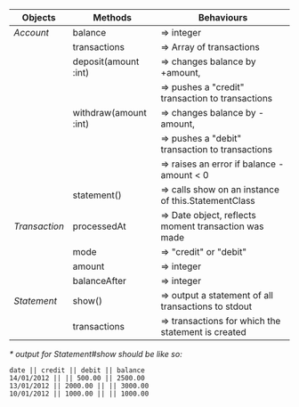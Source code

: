 |    Objects    |      Methods         |                 Behaviours                         |
|---------------|----------------------|----------------------------------------------------|
|*Account*      |balance               |=> integer                                          |
|               |transactions          |=> Array of transactions                            |
|               |deposit(amount :int)  |=> changes balance by +amount,                      |
|               |                      |=> pushes a "credit" transaction to transactions    |
|               |withdraw(amount :int) |=> changes balance by -amount,                      |
|               |                      |=> pushes a "debit" transaction to transactions     |
|               |                      |=> raises an error if balance - amount < 0          |
|               |statement()           |=> calls show on an instance of this.StatementClass |
|*Transaction*  |processedAt           |=> Date object, reflects moment transaction was made|
|               |mode                  |=> "credit" or "debit"                              |
|               |amount                |=> integer                                          |
|               |balanceAfter          |=> integer                                          |
|*Statement*    |show()                |=> output a statement of all transactions to stdout |
|               |transactions          |=> transactions for which the statement is created  |

_* output for Statement#show should be like so:_
```
date || credit || debit || balance
14/01/2012 || || 500.00 || 2500.00
13/01/2012 || 2000.00 || || 3000.00
10/01/2012 || 1000.00 || || 1000.00
```